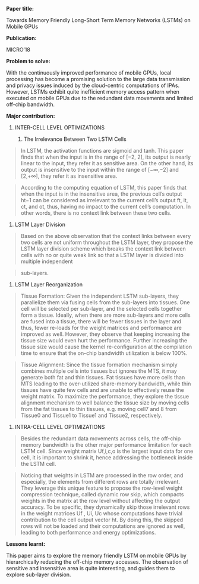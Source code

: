 **Paper title:**

Towards Memory Friendly Long-Short Term Memory Networks (LSTMs) on Mobile GPUs

**Publication:**

MICRO’18

**Problem to solve:**

With the continuously improved performance of mobile GPUs, local processing has
become a promising solution to the large data transmission and privacy issues
induced by the cloud-centric computations of IPAs. However, LSTMs exhibit quite
inefficient memory access pattern when executed on mobile GPUs due to the
redundant data movements and limited off-chip bandwidth.

**Major contribution:**

1.  INTER-CELL LEVEL OPTIMIZATIONS

    1.  The Irrelevance Between Two LSTM Cells

>   In LSTM, the activation functions are sigmoid and tanh. This paper finds
>   that when the input is in the range of [−2, 2], its output is nearly linear
>   to the input, they refer it as sensitive area. On the other hand, its output
>   is insensitive to the input within the range of [−∞,−2] and [2,+∞], they
>   refer it as insensitive area.

>   According to the computing equation of LSTM, this paper finds that when the
>   input is in the insensitive area, the previous cell’s output ht−1 can be
>   considered as irrelevant to the current cell’s output ft, it, ct, and ot,
>   thus, having no impact to the current cell’s computation. In other words,
>   there is no context link between these two cells.

1.  LSTM Layer Division

>   Based on the above observation that the context links between every two
>   cells are not uniform throughout the LSTM layer, they propose the LSTM layer
>   division scheme which breaks the context link between cells with no or quite
>   weak link so that a LSTM layer is divided into multiple independent

>   sub-layers.

1.  LSTM Layer Reorganization

>   Tissue Formation: Given the independent LSTM sub-layers, they parallelize
>   them via fusing cells from the sub-layers into tissues. One cell will be
>   selected per sub-layer, and the selected cells together form a tissue.
>   Ideally, when there are more sub-layers and more cells are fused into a
>   tissue, there will be fewer tissues in the layer and thus, fewer re-loads
>   for the weight matrices and performance are improved as well. However, they
>   observe that keeping increasing the tissue size would even hurt the
>   performance. Further increasing the tissue size would cause the kernel
>   re-configuration at the compilation time to ensure that the on-chip
>   bandwidth utilization is below 100%.

>   Tissue Alignment: Since the tissue formation mechanism simply combines
>   multiple cells into tissues but ignores the MTS, it may generate both fat
>   and thin tissues. Fat tissues have more cells than MTS leading to the
>   over-utilized share-memory bandwidth, while thin tissues have quite few
>   cells and are unable to effectively reuse the weight matrix. To maximize the
>   performance, they explore the tissue alignment mechanism to well balance the
>   tissue size by moving cells from the fat tissues to thin tissues, e.g.
>   moving cell7 and 8 from Tissue0 and Tissue1 to Tissue1 and Tissue2,
>   respectively.

1.  INTRA-CELL LEVEL OPTIMIZATIONS

>   Besides the redundant data movements across cells, the off-chip memory
>   bandwidth is the other major performance limitation for each LSTM cell.
>   Since weight matrix Uf,i,c,o is the largest input data for one cell, it is
>   important to shrink it, hence addressing the bottleneck inside the LSTM
>   cell.

>   Noticing that weights in LSTM are processed in the row order, and
>   especially, the elements from different rows are totally irrelevant. They
>   leverage this unique feature to propose the row-level weight compression
>   technique, called dynamic row skip, which compacts weights in the matrix at
>   the row level without affecting the output accuracy. To be specific, they
>   dynamically skip those irrelevant rows in the weight matrices Uf , Ui, Uc
>   whose computations have trivial contribution to the cell output vector ht.
>   By doing this, the skipped rows will not be loaded and their computations
>   are ignored as well, leading to both performance and energy optimizations.

**Lessons learnt:**

This paper aims to explore the memory friendly LSTM on mobile GPUs by
hierarchically reducing the off-chip memory accesses. The observation of
sensitive and insensitive area is quite interesting, and guides them to explore
sub-layer division.
